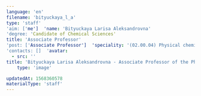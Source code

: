 ```yaml
---
language: 'en'
filename: 'bityuckaya_l_a'
type: 'staff'
'aim: ['me']  'name: 'Bityuckaya Larisa Aleksandrovna'
'degree: 'Candidate of Chemical Sciences'
title: 'Associate Professor'
'post: ['Associate Professor']  'speciality: '(02.00.04) Physical chemistry'
'contacts: []  'avatar:
  - src: ''
title: 'Bityuckaya Larisa Aleksandrovna - Associate Professor of the Physics of semiconductors and microelectronics Department'
    type: 'image'

updatedAt: 1568360578
materialType: 'staff'
---
```


